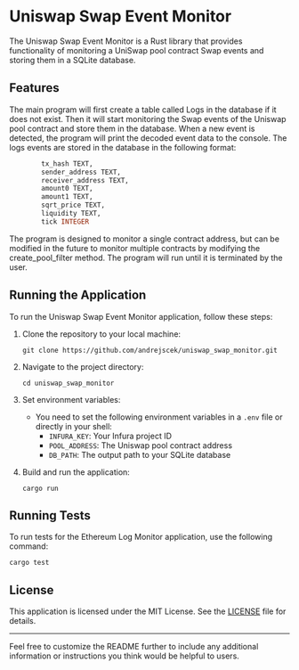 # Uniswap Swap Event Monitor

The Uniswap Swap Event Monitor is a Rust library that provides functionality of monitoring a UniSwap pool contract Swap events and storing them in a SQLite database.

## Features

The main program will first create a table called Logs in the database if it does not exist. Then it will start monitoring the Swap events of the Uniswap pool contract and store them in the database. When a new event is detected, the program will print the decoded event data to the console.
The logs events are stored in the database in the following format:

```sql
        tx_hash TEXT,
        sender_address TEXT,
        receiver_address TEXT,
        amount0 TEXT,
        amount1 TEXT,  
        sqrt_price TEXT,
        liquidity TEXT,
        tick INTEGER
```

The program is designed to monitor a single contract address, but can be modified in the future to monitor multiple contracts by modifying the create_pool_filter method.
The program will run until it is terminated by the user.

## Running the Application

To run the Uniswap Swap Event Monitor application, follow these steps:

1. Clone the repository to your local machine:

   ```shell
   git clone https://github.com/andrejscek/uniswap_swap_monitor.git
   ```

2. Navigate to the project directory:

   ```shell
   cd uniswap_swap_monitor
   ```

3. Set environment variables:

   - You need to set the following environment variables in a `.env` file or directly in your shell:
     - `INFURA_KEY`: Your Infura project ID
     - `POOL_ADDRESS`: The Uniswap pool contract address
     - `DB_PATH`: The output path to your SQLite database

4. Build and run the application:

   ```shell
   cargo run
   ```

## Running Tests

To run tests for the Ethereum Log Monitor application, use the following command:

```shell
cargo test
```

## License

This application is licensed under the MIT License. See the [LICENSE](LICENSE) file for details.

---

Feel free to customize the README further to include any additional information or instructions you think would be helpful to users.
